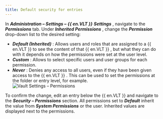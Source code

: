 ```yaml
---
title: Default security for entries
---
```

In ***Administration – Settings –*** ***{{ en.VLT }}*** ***Settings*** , navigate to the ***Permissions*** tab. Under ***Inherited Permissions*** , change the ***Permission*** drop-down list to the desired setting:  

* ***Default (Inherited)*** : Allows users and roles that are assigned to a {{ en.VLT }} to see the content of that {{ en.VLT }} , but what they can do with it depends on how the permissions were set at the user level. 
* ***Custom*** : Allows to select specific users and user groups for each permission. 
* ***Never*** : Denies any access to all users, even if they have been given access to the {{ en.VLT }} . This can be used to set the permissions at the folder or entry level, for example.  
![Vault Settings – Permissions](/img/en/rdm/windows/clip11392.png) 

To confirm the change, edit an entry below the {{ en.VLT }} and navigate to the ***Security – Permissions*** section. All permissions set to ***Default*** inherit the value from ***System Permissions*** or the user. Inherited values are displayed next to the permissions. 

